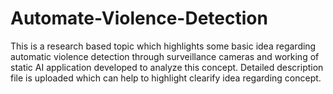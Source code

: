 # Automate-Violence-Detection
This is a research based topic which highlights some basic idea regarding automatic violence detection through surveillance cameras and working of static AI application developed to analyze this concept.
Detailed description file is uploaded which can help to highlight clearify idea regarding concept.
